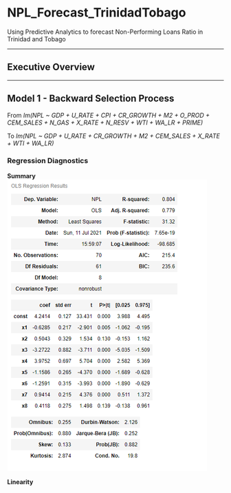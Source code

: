 # NPL_Forecast_TrinidadTobago
Using Predictive Analytics to forecast Non-Performing Loans Ratio in Trinidad and Tobago

----------------------------------------------------------------------------------------
## Executive Overview








---------------------------------------------------------------------------------------
## Model 1 - Backward Selection Process
From _lm(NPL ~ GDP + U_RATE + CPI + CR_GROWTH + M2 + O_PROD + CEM_SALES + N_GAS + X_RATE + N_RESV + WTI + WA_LR + PRIME)_ 

To   _lm(NPL ~ GDP + U_RATE + CR_GROWTH + M2 + CEM_SALES + X_RATE + WTI + WA_LR)_



### Regression Diagnostics ###

**Summary**
![](https://github.com/GR8505/NPL_Forecast_TrinidadTobago/blob/main/Images/Model2_Summary.png)

**Linearity**
![]()
